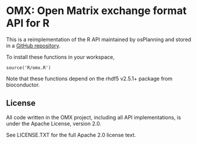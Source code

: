 OMX:  Open Matrix exchange format API for R
===

This is a reimplementation of the R API maintained by osPlanning and stored in a
[GitHub repository](https://github.com/osPlanning/omx/).

To install these functions in your workspace, 

    source('R/omx.R')
    
Note that these functions depend on the rhdf5 v2.5.1+ package from bioconductor.



License 
-----------------
All code written in the OMX project, including all API implementations,
is under the Apache License,  version 2.0.

See LICENSE.TXT for the full Apache 2.0 license text.
